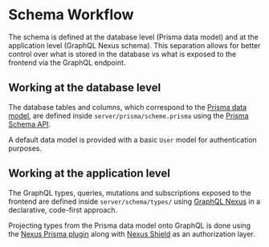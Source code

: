 # Schema Workflow

The schema is defined at the database level (Prisma data model) and at the application level (GraphQL Nexus schema).
This separation allows for better control over what is stored in the database vs what is exposed to the frontend via the GraphQL endpoint.

## Working at the database level

The database tables and columns, which correspond to the [Prisma data model](https://www.prisma.io/docs/reference/tools-and-interfaces/prisma-schema/data-model/), are defined inside `server/prisma/scheme.prisma` using the [Prisma Schema API](https://www.prisma.io/docs/reference/tools-and-interfaces/prisma-schema/prisma-schema-reference).

A default data model is provided with a basic `User` model for authentication purposes.

## Working at the application level

The GraphQL types, queries, mutations and subscriptions exposed to the frontend are defined inside `server/schema/types/` using [GraphQL Nexus](https://nexusjs.org/) in a declarative, code-first approach.

Projecting types from the Prisma data model onto GraphQL is done using the [Nexus Prisma plugin](https://nexusjs.org/docs/pluginss/prisma/overview) along with [Nexus Shield](https://github.com/Sytten/nexus-shield) as an authorization layer.
